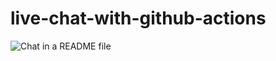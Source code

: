 # live-chat-with-github-actions


![Chat in a README file](https://raw.githubusercontent.com/GitGinocchio/live-chat-with-github-actions/main/chat-v1.svg)